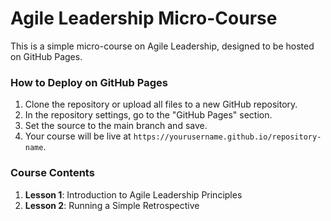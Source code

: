 
# Agile Leadership Micro-Course

This is a simple micro-course on Agile Leadership, designed to be hosted on GitHub Pages.

### How to Deploy on GitHub Pages
1. Clone the repository or upload all files to a new GitHub repository.
2. In the repository settings, go to the "GitHub Pages" section.
3. Set the source to the main branch and save.
4. Your course will be live at `https://yourusername.github.io/repository-name`.

### Course Contents
1. **Lesson 1**: Introduction to Agile Leadership Principles
2. **Lesson 2**: Running a Simple Retrospective
